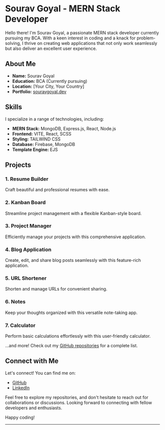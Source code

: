 # Sourav Goyal - MERN Stack Developer

Hello there! I'm Sourav Goyal, a passionate MERN stack developer currently pursuing my BCA. With a keen interest in coding and a knack for problem-solving, I thrive on creating web applications that not only work seamlessly but also deliver an excellent user experience.

## About Me

- **Name:** Sourav Goyal
- **Education:** BCA (Currently pursuing)
- **Location:** [Your City, Your Country]
- **Portfolio:** [souravgoyal.dev](https://souravgoyal.dev)

## Skills

I specialize in a range of technologies, including:

- **MERN Stack:** MongoDB, Express.js, React, Node.js
- **Frontend:** VITE, React, SCSS
- **Styling:** TAILWIND CSS
- **Database:** Firebase, MongoDB
- **Template Engine:** EJS

## Projects

### 1. Resume Builder
Craft beautiful and professional resumes with ease.

### 2. Kanban Board
Streamline project management with a flexible Kanban-style board.

### 3. Project Manager
Efficiently manage your projects with this comprehensive application.

### 4. Blog Application
Create, edit, and share blog posts seamlessly with this feature-rich application.

### 5. URL Shortener
Shorten and manage URLs for convenient sharing.

### 6. Notes
Keep your thoughts organized with this versatile note-taking app.

### 7. Calculator
Perform basic calculations effortlessly with this user-friendly calculator.

...and more! Check out my [GitHub repositories](https://github.com/Sourav-Goyal19) for a complete list.

## Connect with Me

Let's connect! You can find me on:

- [GitHub](https://github.com/Sourav-Goyal19)
- [LinkedIn](https://www.linkedin.com/in/sourav-goyal-0555a51b4)

Feel free to explore my repositories, and don't hesitate to reach out for collaborations or discussions. Looking forward to connecting with fellow developers and enthusiasts.

Happy coding!

---
